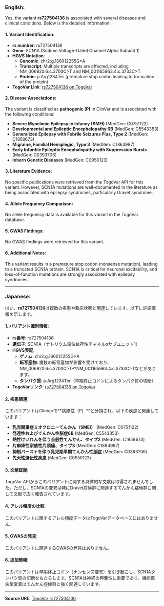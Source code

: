 ### English:
Yes, the variant **rs727504136** is associated with several diseases and clinical conditions. Below is the detailed information:

#### 1. **Variant Identification**:
- **rs number**: rs727504136
- **Gene**: SCN1A (Sodium Voltage-Gated Channel Alpha Subunit 1)
- **HGVS Notation**:
  - **Genomic**: chr2:g.166012255G>A
  - **Transcript**: Multiple transcripts are affected, including NM_006920.6:c.3700C>T and NM_001165963.4:c.3733C>T.
  - **Protein**: p.Arg1234Ter (premature stop codon leading to truncation of the protein)
- **TogoVar Link**: [rs727504136 on TogoVar](https://togovar.org/variant/2-166012255-G-A)

#### 2. **Disease Associations**:
The variant is classified as **pathogenic (P)** in ClinVar and is associated with the following conditions:
- **Severe Myoclonic Epilepsy in Infancy (SMEI)** (MedGen: C0751122)
- **Developmental and Epileptic Encephalopathy 6B** (MedGen: C5543353)
- **Generalized Epilepsy with Febrile Seizures Plus, Type 2** (MedGen: C1858673)
- **Migraine, Familial Hemiplegic, Type 3** (MedGen: C1864987)
- **Early Infantile Epileptic Encephalopathy with Suppression Bursts** (MedGen: C0393706)
- **Inborn Genetic Diseases** (MedGen: C0950123)

#### 3. **Literature Evidence**:
No specific publications were retrieved from the TogoVar API for this variant. However, SCN1A mutations are well-documented in the literature as being associated with epilepsy syndromes, particularly Dravet syndrome.

#### 4. **Allele Frequency Comparison**:
No allele frequency data is available for this variant in the TogoVar database.

#### 5. **GWAS Findings**:
No GWAS findings were retrieved for this variant.

#### 6. **Additional Notes**:
This variant results in a premature stop codon (nonsense mutation), leading to a truncated SCN1A protein. SCN1A is critical for neuronal excitability, and loss-of-function mutations are strongly associated with epilepsy syndromes.

---

### Japanese:
はい、**rs727504136**は複数の疾患や臨床状態と関連しています。以下に詳細情報を示します。

#### 1. **バリアント識別情報**:
- **rs番号**: rs727504136
- **遺伝子**: SCN1A（ナトリウム電位依存性チャネルαサブユニット1）
- **HGVS表記**:
  - **ゲノム**: chr2:g.166012255G>A
  - **転写産物**: 複数の転写産物が影響を受けており、NM_006920.6:c.3700C>TやNM_001165963.4:c.3733C>Tなどがあります。
  - **タンパク質**: p.Arg1234Ter（早期終止コドンによるタンパク質の切断）
- **TogoVarリンク**: [rs727504136 on TogoVar](https://togovar.org/variant/2-166012255-G-A)

#### 2. **疾患関連**:
このバリアントはClinVarで**病原性（P）**と分類され、以下の疾患と関連しています：
- **乳児期重症ミオクロニーてんかん（SMEI）** (MedGen: C0751122)
- **発達性およびてんかん性脳症6B** (MedGen: C5543353)
- **熱性けいれんを伴う全般性てんかん、タイプ2** (MedGen: C1858673)
- **片麻痺性家族性片頭痛、タイプ3** (MedGen: C1864987)
- **抑制バーストを伴う乳児期早期てんかん性脳症** (MedGen: C0393706)
- **先天性遺伝性疾患** (MedGen: C0950123)

#### 3. **文献証拠**:
TogoVar APIからこのバリアントに関する具体的な文献は取得されませんでした。ただし、SCN1Aの変異は特にDravet症候群に関連するてんかん症候群に関して文献で広く報告されています。

#### 4. **アレル頻度の比較**:
このバリアントに関するアレル頻度データはTogoVarデータベースにはありません。

#### 5. **GWASの発見**:
このバリアントに関連するGWASの発見はありません。

#### 6. **追加情報**:
このバリアントは早期終止コドン（ナンセンス変異）を引き起こし、SCN1Aタンパク質の切断をもたらします。SCN1Aは神経の興奮性に重要であり、機能喪失型変異はてんかん症候群と強く関連しています。

---

**Source URL**: [TogoVar rs727504136](https://togovar.org/variant/2-166012255-G-A)
